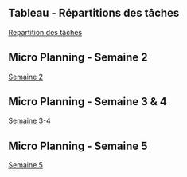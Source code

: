 ## Tableau - Répartitions des tâches
[Repartition des tâches](https://www.notion.so/2a8a3fe175734e6fa4861c0390c26c7f?v=79671f0e346247749afd2ad4e4ce3a47)

## Micro Planning - Semaine 2
[Semaine 2](https://www.notion.so/8986d248aa274c3aba6956743c2bdd18?v=a072930b6e5b400c9a8d3193a15c4001)

## Micro Planning - Semaine 3 & 4
[Semaine 3-4](https://www.notion.so/b8eee7fb5c00458c84babb56fd3f7bd0?v=f1d0cf790c1443509077f3522f1c9ddd)

## Micro Planning - Semaine 5
[Semaine 5](https://www.notion.so/875e5a556d694efd8bbf81f6bb45ecbf?v=832775b759cc47b4933f2d8e05acdc4c)




